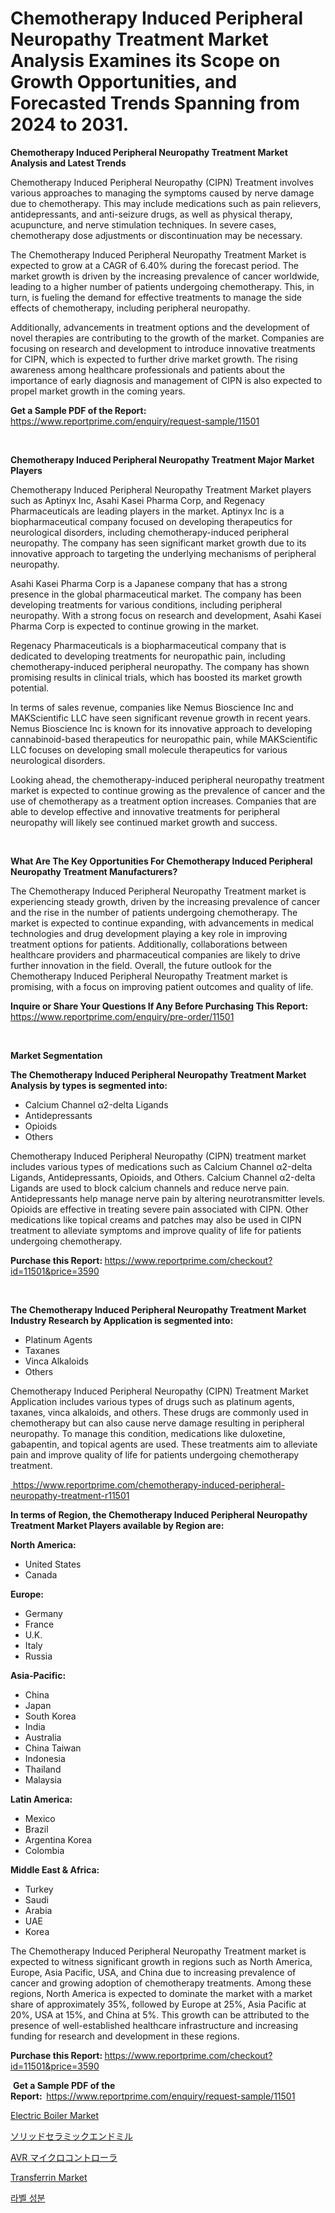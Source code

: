 <p><h1>Chemotherapy Induced Peripheral Neuropathy Treatment Market Analysis Examines its Scope on Growth Opportunities, and Forecasted Trends Spanning from 2024 to 2031.</h1></p><p><strong>Chemotherapy Induced Peripheral Neuropathy Treatment Market Analysis and Latest Trends</strong></p>
<p><p>Chemotherapy Induced Peripheral Neuropathy (CIPN) Treatment involves various approaches to managing the symptoms caused by nerve damage due to chemotherapy. This may include medications such as pain relievers, antidepressants, and anti-seizure drugs, as well as physical therapy, acupuncture, and nerve stimulation techniques. In severe cases, chemotherapy dose adjustments or discontinuation may be necessary.</p><p>The Chemotherapy Induced Peripheral Neuropathy Treatment Market is expected to grow at a CAGR of 6.40% during the forecast period. The market growth is driven by the increasing prevalence of cancer worldwide, leading to a higher number of patients undergoing chemotherapy. This, in turn, is fueling the demand for effective treatments to manage the side effects of chemotherapy, including peripheral neuropathy.</p><p>Additionally, advancements in treatment options and the development of novel therapies are contributing to the growth of the market. Companies are focusing on research and development to introduce innovative treatments for CIPN, which is expected to further drive market growth. The rising awareness among healthcare professionals and patients about the importance of early diagnosis and management of CIPN is also expected to propel market growth in the coming years.</p></p>
<p><strong>Get a Sample PDF of the Report:&nbsp;</strong> <a href="https://www.reportprime.com/enquiry/request-sample/11501">https://www.reportprime.com/enquiry/request-sample/11501</a></p>
<p>&nbsp;</p>
<p><strong>Chemotherapy Induced Peripheral Neuropathy Treatment Major Market Players</strong></p>
<p><p>Chemotherapy Induced Peripheral Neuropathy Treatment Market players such as Aptinyx Inc, Asahi Kasei Pharma Corp, and Regenacy Pharmaceuticals are leading players in the market. Aptinyx Inc is a biopharmaceutical company focused on developing therapeutics for neurological disorders, including chemotherapy-induced peripheral neuropathy. The company has seen significant market growth due to its innovative approach to targeting the underlying mechanisms of peripheral neuropathy.</p><p>Asahi Kasei Pharma Corp is a Japanese company that has a strong presence in the global pharmaceutical market. The company has been developing treatments for various conditions, including peripheral neuropathy. With a strong focus on research and development, Asahi Kasei Pharma Corp is expected to continue growing in the market.</p><p>Regenacy Pharmaceuticals is a biopharmaceutical company that is dedicated to developing treatments for neuropathic pain, including chemotherapy-induced peripheral neuropathy. The company has shown promising results in clinical trials, which has boosted its market growth potential.</p><p>In terms of sales revenue, companies like Nemus Bioscience Inc and MAKScientific LLC have seen significant revenue growth in recent years. Nemus Bioscience Inc is known for its innovative approach to developing cannabinoid-based therapeutics for neuropathic pain, while MAKScientific LLC focuses on developing small molecule therapeutics for various neurological disorders.</p><p>Looking ahead, the chemotherapy-induced peripheral neuropathy treatment market is expected to continue growing as the prevalence of cancer and the use of chemotherapy as a treatment option increases. Companies that are able to develop effective and innovative treatments for peripheral neuropathy will likely see continued market growth and success.</p></p>
<p>&nbsp;</p>
<p><strong>What Are The Key Opportunities For Chemotherapy Induced Peripheral Neuropathy Treatment Manufacturers?</strong></p>
<p><p>The Chemotherapy Induced Peripheral Neuropathy Treatment market is experiencing steady growth, driven by the increasing prevalence of cancer and the rise in the number of patients undergoing chemotherapy. The market is expected to continue expanding, with advancements in medical technologies and drug development playing a key role in improving treatment options for patients. Additionally, collaborations between healthcare providers and pharmaceutical companies are likely to drive further innovation in the field. Overall, the future outlook for the Chemotherapy Induced Peripheral Neuropathy Treatment market is promising, with a focus on improving patient outcomes and quality of life.</p></p>
<p><strong>Inquire or Share Your Questions If Any Before Purchasing This Report:</strong> <a href="https://www.reportprime.com/enquiry/pre-order/11501">https://www.reportprime.com/enquiry/pre-order/11501</a></p>
<p>&nbsp;</p>
<p><strong>Market Segmentation</strong></p>
<p><strong>The Chemotherapy Induced Peripheral Neuropathy Treatment Market Analysis by types is segmented into:</strong></p>
<p><ul><li>Calcium Channel α2-delta Ligands</li><li>Antidepressants</li><li>Opioids</li><li>Others</li></ul></p>
<p><p>Chemotherapy Induced Peripheral Neuropathy (CIPN) treatment market includes various types of medications such as Calcium Channel α2-delta Ligands, Antidepressants, Opioids, and Others. Calcium Channel α2-delta Ligands are used to block calcium channels and reduce nerve pain. Antidepressants help manage nerve pain by altering neurotransmitter levels. Opioids are effective in treating severe pain associated with CIPN. Other medications like topical creams and patches may also be used in CIPN treatment to alleviate symptoms and improve quality of life for patients undergoing chemotherapy.</p></p>
<p><strong>Purchase this Report:&nbsp;</strong><a href="https://www.reportprime.com/checkout?id=11501&price=3590">https://www.reportprime.com/checkout?id=11501&price=3590</a></p>
<p>&nbsp;</p>
<p><strong>The Chemotherapy Induced Peripheral Neuropathy Treatment Market Industry Research by Application is segmented into:</strong></p>
<p><ul><li>Platinum Agents</li><li>Taxanes</li><li>Vinca Alkaloids</li><li>Others</li></ul></p>
<p><p>Chemotherapy Induced Peripheral Neuropathy (CIPN) Treatment Market Application includes various types of drugs such as platinum agents, taxanes, vinca alkaloids, and others. These drugs are commonly used in chemotherapy but can also cause nerve damage resulting in peripheral neuropathy. To manage this condition, medications like duloxetine, gabapentin, and topical agents are used. These treatments aim to alleviate pain and improve quality of life for patients undergoing chemotherapy treatment.</p></p>
<p><a href="https://www.reportprime.com/chemotherapy-induced-peripheral-neuropathy-treatment-r11501">&nbsp;https://www.reportprime.com/chemotherapy-induced-peripheral-neuropathy-treatment-r11501</a></p>
<p><strong>In terms of Region, the Chemotherapy Induced Peripheral Neuropathy Treatment Market Players available by Region are:</strong></p>
<p>
    <p> <strong> North America: </strong>
        <ul>
            <li>United States</li>
            <li>Canada</li>
        </ul>
        </p> 
    <p> <strong> Europe: </strong>
        <ul>
            <li>Germany</li>
            <li>France</li>
            <li>U.K.</li>
            <li>Italy</li>
            <li>Russia</li>
        </ul>
        </p> 
    <p> <strong> Asia-Pacific: </strong>
        <ul>
            <li>China</li>
            <li>Japan</li>
            <li>South Korea</li>
            <li>India</li>
            <li>Australia</li>
            <li>China Taiwan</li>
            <li>Indonesia</li>
            <li>Thailand</li>
            <li>Malaysia</li>
        </ul>
        </p> 
    <p> <strong> Latin America: </strong>
        <ul>
            <li>Mexico</li>
            <li>Brazil</li>
            <li>Argentina Korea</li>
            <li>Colombia</li>
        </ul>
        </p> 
    <p> <strong> Middle East & Africa: </strong>
        <ul>
            <li>Turkey</li>
            <li>Saudi</li>
            <li>Arabia</li>
            <li>UAE</li>
            <li>Korea</li>
        </ul>
    </p>
    </p>
<p><p>The Chemotherapy Induced Peripheral Neuropathy Treatment market is expected to witness significant growth in regions such as North America, Europe, Asia Pacific, USA, and China due to increasing prevalence of cancer and growing adoption of chemotherapy treatments. Among these regions, North America is expected to dominate the market with a market share of approximately 35%, followed by Europe at 25%, Asia Pacific at 20%, USA at 15%, and China at 5%. This growth can be attributed to the presence of well-established healthcare infrastructure and increasing funding for research and development in these regions.</p></p>
<p><strong>Purchase this Report: </strong><a href="https://www.reportprime.com/checkout?id=11501&price=3590">https://www.reportprime.com/checkout?id=11501&price=3590</a></p>
<p>&nbsp;<strong>Get a Sample PDF of the Report:&nbsp;&nbsp;</strong><a href="https://www.reportprime.com/enquiry/request-sample/11501">https://www.reportprime.com/enquiry/request-sample/11501</a></p>
<p><strong></strong></p>
<p><p><a href="https://www.linkedin.com/pulse/global-electric-boiler-market-types-applications-major-players-1oxuf?trackingId=%2Bm2YLGXUStnZV8iwNSL7OA%3D%3D">Electric Boiler Market</a></p><p><a href="https://github.com/schmahlson/Market-Research-Report-List-1/blob/main/746267026019.md">ソリッドセラミックエンドミル</a></p><p><a href="https://github.com/zjkmgcs938405/Market-Research-Report-List-1/blob/main/760275226016.md">AVR マイクロコントローラ</a></p><p><a href="https://github.com/beatblasta/Market-Research-Report-List-2/blob/main/transferrin-market.md">Transferrin Market</a></p><p><a href="https://github.com/darrellockm3ytan895656/Market-Research-Report-List-1/blob/main/590355524226.md">라벨 성분</a></p></p>